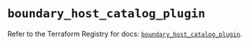 # `boundary_host_catalog_plugin`

Refer to the Terraform Registry for docs: [`boundary_host_catalog_plugin`](https://registry.terraform.io/providers/hashicorp/boundary/1.3.1/docs/resources/host_catalog_plugin).

